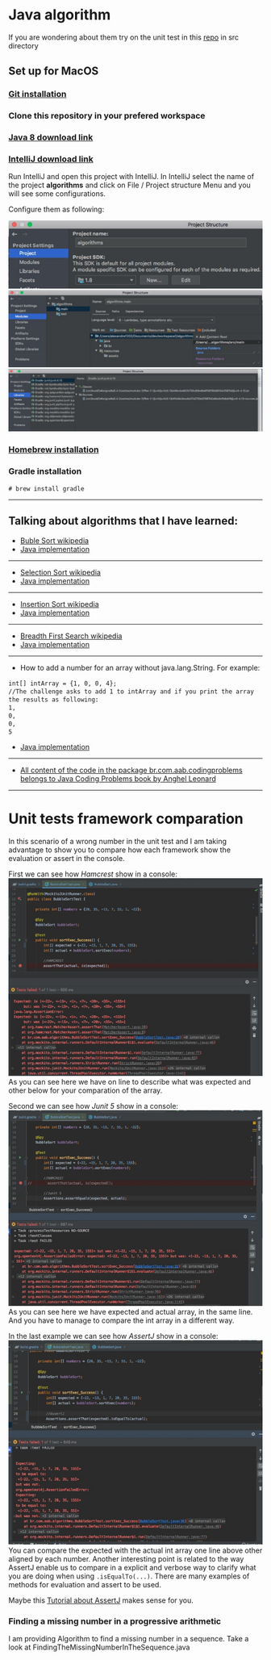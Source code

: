 # Java algorithm 
If you are wondering about them try on the unit test in this [repo](https://github.com/Alexandre1202/algorithms) in src directory 
## Set up for MacOS
### [Git installation](https://gist.github.com/derhuerst/1b15ff4652a867391f03#file-mac-md)
### Clone this repository in your prefered workspace 
### [Java 8 download link](https://www.oracle.com/webapps/redirect/signon?nexturl=https://download.oracle.com/otn/java/jdk/8u241-b07/1f5b5a70bf22433b84d0e960903adac8/jdk-8u241-macosx-x64.dmg)
### [IntelliJ download link](https://www.jetbrains.com/education/download/download-thanks.html?platform=mac)
Run IntelliJ and open this project with IntelliJ. In IntelliJ select the name of the project **algorithms** and click on File / Project structure Menu and you will see some configurations. 

Configure them as following:

![Project](./src/main/resources/assets/project.jpeg)
![Modules](./src/main/resources/assets/modules.jpeg)
![Libraries](./src/main/resources/assets/libraries.jpeg)
### [Homebrew installation](https://osxdaily.com/2018/03/07/how-install-homebrew-mac-os/)
### Gradle installation 
```
# brew install gradle
```
------------------------------------------
Talking about algorithms that I have learned: 
------------------------------------------
* [Buble Sort wikipedia](https://en.wikipedia.org/wiki/Bubble_sort)  
* [Java implementation](https://github.com/Alexandre1202/algorithms/blob/master/src/main/java/br/com/aab/algorithms/BubbleSort.java)
------------------------------------------
* [Selection Sort wikipedia](https://en.wikipedia.org/wiki/Selection_sort)
* [Java implementation](https://github.com/Alexandre1202/algorithms/blob/master/src/main/java/br/com/aab/algorithms/SelectionSort.java)
------------------------------------------
* [Insertion Sort wikipedia](https://en.wikipedia.org/wiki/Insertion_sort)
* [Java implementation](https://github.com/Alexandre1202/algorithms/blob/master/src/main/java/br/com/aab/algorithms/InsertionSort.java)
------------------------------------------
* [Breadth First Search wikipedia](https://en.wikipedia.org/wiki/Breadth-first_search)
* [Java implementation](https://github.com/Alexandre1202/algorithms/blob/master/src/main/java/br/com/aab/algorithms/BreadthFirstSearch.java)
------------------------------------------
* How to add a number for an array without java.lang.String. For example:
```
int[] intArray = {1, 0, 0, 4};
//The challenge asks to add 1 to intArray and if you print the array the results as following:  
1, 
0, 
0, 
5
```  
* [Java implementation](https://github.com/Alexandre1202/algorithms/blob/master/src/main/java/br/com/aab/challenge/ArraysChallenges.java)
------------------------------------------
* [All content of the code in the package br.com.aab.codingproblems belongs to Java Coding Problems book by Anghel Leonard](https://github.com/alexandre1202/algorithms/tree/master/src/main/java/br/com/aab/codingproblems) 
------------------------------------------
# Unit tests framework comparation
In this scenario of a wrong number in the unit test and I am taking advantage to show you to compare how each framework show the evaluation or assert in the console.

First we can see how *Hamcrest* show in a console:
![Console](./src/main/resources/assets/hamcrest.jpeg)
As you can see here we have on line to describe what was expected and other below for your comparation of the array. 

Second we can see how *Junit 5* show in a console:
![Console](./src/main/resources/assets/junit5.jpeg)
As you can see here we have expected and actual array, in the same line. And you have to manage to compare the int array in a different way. 

In the last example we can see how *AssertJ* show in a console:
![Console](./src/main/resources/assets/assertj.jpeg)
You can compare the expected with the actual int array one line above other aligned by each number. Another interesting point is related to the way AssertJ enable us to compare in a explicit and verbose way to clarify what you are doing when using ```.isEqualTo(...)```. There are many examples of methods for evaluation and assert to be used. 

Maybe this [Tutorial about AssertJ](https://joel-costigliola.github.io/assertj/assertj-core-quick-start.html) makes sense for you.

### Finding a missing number in a progressive arithmetic
I am providing Algorithm to find a missing number in a sequence. Take a look at FindingTheMissingNumberInTheSequence.java 
